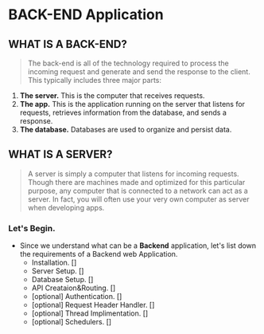 # **BACK-END** Application

## WHAT IS A BACK-END?
> The back-end is all of the technology required to process the incoming request and generate and send the response to the client. This typically includes three major parts:

1. **The server.** This is the computer that receives requests.
2. **The app.** This is the application running on the server that listens for requests, retrieves information from the database, and sends a response.
3. **The database.** Databases are used to organize and persist data.
## WHAT IS A SERVER?
> A server is simply a computer that listens for incoming requests. Though there are machines made and optimized for this particular purpose, any computer that is connected to a network can act as a server. In fact, you will often use your very own computer as server when developing apps.

### Let's Begin.
- Since we understand what can be a  **Backend** application, let's list down the requirements of a Backend web Application.
    - Installation. []
    - Server Setup. []
    - Database Setup. []
    - API Creataion&Routing. []
    - [optional] Authentication. []
    - [optional] Request Header Handler. []
    - [optional] Thread Implimentation. []
    - [optional] Schedulers. [] 